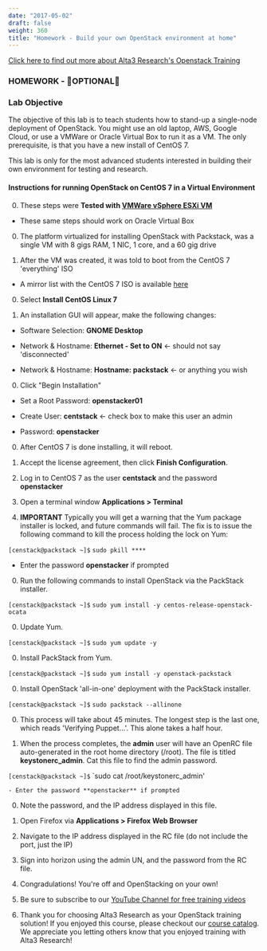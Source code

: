 ```yaml
---
date: "2017-05-02"
draft: false
weight: 360
title: "Homework - Build your own OpenStack environment at home"
---
```

[Click here to find out more about Alta3 Research's Openstack Training](https://alta3.com/courses/openstack)

### HOMEWORK - &#x1F680;OPTIONAL&#x1F680;

### Lab Objective
The objective of this lab is to teach students how to stand-up a single-node deployment of OpenStack. You might use an old laptop, AWS, Google Cloud, or use a VMWare or Oracle Virtual Box to run it as a VM. The only prerequisite, is that you have a new install of CentOS 7.

This lab is only for the most advanced students interested in building their own environment for testing and research.

#### Instructions for running OpenStack on CentOS 7 in a Virtual Environment

0. These steps were **Tested with [VMWare vSphere ESXi VM](https://www.vmware.com)**

  - These same steps should work on Oracle Virtual Box

0. The platform virtualized for installing OpenStack with Packstack, was a single VM with 8 gigs RAM, 1 NIC, 1 core, and a 60 gig drive

0. After the VM was created, it was told to boot from the CentOS 7 'everything' ISO

  - A mirror list with the CentOS 7 ISO is available [here](http://isoredirect.centos.org/centos/7/isos/x86_64/CentOS-7-x86_64-Everything-1611.iso)

0. Select **Install CentOS Linux 7**

0. An installation GUI will appear, make the following changes:

  - Software Selection: **GNOME Desktop**
  
  - Network & Hostname: **Ethernet - Set to ON** <- should not say 'disconnected'
  
  - Network & Hostname: **Hostname: packstack** <- or anything you wish

0. Click "Begin Installation"

  - Set a Root Password: **openstacker01**

  - Create User: **centstack** <- check box to make this user an admin
  
  - Password: **openstacker**
  
0. After CentOS 7 is done installing, it will reboot.

0. Accept the license agreement, then click **Finish Configuration**.

0. Log in to CentOS 7 as the user **centstack** and the password **openstacker**

0. Open a terminal window **Applications > Terminal**

0. **IMPORTANT** Typically you will get a warning that the Yum package installer is locked, and future commands will fail. The fix is to issue the following command to kill the process holding the lock on Yum:

  `[censtack@packstack ~]$` `sudo pkill ****`
  
  * Enter the password **openstacker** if prompted

0. Run the following commands to install OpenStack via the PackStack installer.

  `[censtack@packstack ~]$` `sudo yum install -y centos-release-openstack-ocata`
     
0. Update Yum.

  `[censtack@packstack ~]$` `sudo yum update -y`

0. Install PackStack from Yum.

  `[censtack@packstack ~]$` `sudo yum install -y openstack-packstack`

0. Install OpenStack 'all-in-one' deployment with the PackStack installer. 

  `[censtack@packstack ~]$` `sudo packstack --allinone`
   
0. This process will take about 45 minutes. The longest step is the last one, which reads 'Verifying Puppet...'. This alone takes a half hour.

0. When the process completes, the **admin** user will have an OpenRC file auto-generated in the root home directory (/root). The file is titled **keystonerc_admin**. Cat this file to find the admin password.

  `[censtack@packstack ~]$` `sudo cat /root/keystonerc_admin'
  
    - Enter the password **openstacker** if prompted
     
0. Note the password, and the IP address displayed in this file.

0. Open Firefox via **Applications > Firefox Web Browser**

0. Navigate to the IP address displayed in the RC file (do not include the port, just the IP)

0. Sign into horizon using the admin UN, and the password from the RC file.

0. Congradulations! You're off and OpenStacking on your own!

0. Be sure to subscribe to our [YouTube Channel for free training videos](http://alta3.com/alta3)

0. Thank you for choosing Alta3 Research as your OpenStack training solution! If you enjoyed this course, please checkout our [course catalog](http://alta3.com/courses). We appreciate you letting others know that you enjoyed training with Alta3 Research!
